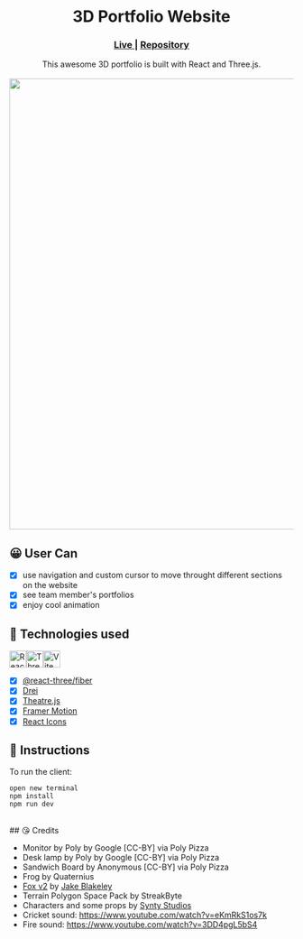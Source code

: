 <h1 align="center">3D Portfolio Website</h1>
<div align="center">
  <h3>
    <a href="https://akash-portfolio-project.netlify.app/" color="white">
      Live
    </a>
    <span> | </span>
    <a href="https://github.com/akashk178/Immersive-3D-portfolio-using-Three.js-and-React">
      Repository
    </a>
  </h3>
</div>
<div align="center">
   This awesome 3D portfolio is built with React and Three.js.
</div>
<br/>
<div align="center"><img src="https://github.com/user-attachments/assets/3acd4240-3a0f-4ad6-b2b7-342fc699ff90" width="800"/>
</img></div>

## 😀 User Can

- [x] use navigation and custom cursor to move throught different sections on the website
- [x] see team member's portfolios
- [x] enjoy cool animation 

## 🚀 Technologies used

<img src="https://img.shields.io/badge/react-%2320232a.svg?style=for-the-badge&logo=react&logoColor=%2361DAFB" alt="React icon" height="30" /><img src="https://img.shields.io/badge/threejs-black?style=for-the-badge&logo=three.js&logoColor=white" height="30" alt="Three.js" /><img src="https://img.shields.io/badge/vite-%23646CFF.svg?style=for-the-badge&logo=vite&logoColor=white" alt="Vite icon" height="30" />

- [x] [@react-three/fiber](https://github.com/pmndrs/react-three-fiber)
- [x] [Drei](https://github.com/pmndrs/drei)
- [x] [Theatre.js](https://www.theatrejs.com)
- [x] [Framer Motion](https://github.com/framer/motion)
- [x] [React Icons](https://react-icons.github.io/react-icons/)

## 🧞 Instructions

To run the client:
```
open new terminal
npm install
npm run dev
```
</br>
## 😘 Credits

- Monitor by Poly by Google [CC-BY] via Poly Pizza
- Desk lamp by Poly by Google [CC-BY] via Poly Pizza
- Sandwich Board by Anonymous [CC-BY] via Poly Pizza
- Frog by Quaternius
- [Fox v2](https://poly.pizza/m/0-NaVqxdfRu) by [Jake Blakeley](https://poly.pizza/u/Jake%20Blakeley)
- Terrain Polygon Space Pack by StreakByte
- Characters and some props by [Synty Studios](https://www.syntystudios.com)
- Cricket sound: https://www.youtube.com/watch?v=eKmRkS1os7k
- Fire sound: https://www.youtube.com/watch?v=3DD4pgL5bS4
